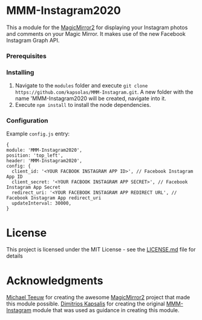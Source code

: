 # MMM-Instagram2020
This a module for the [MagicMirror2](https://github.com/MichMich/MagicMirror/tree/develop) for displaying your Instagram photos and comments on your Magic Mirror.
It makes use of the new Facebook Instagram Graph API.

### Prerequisites

### Installing
1. Navigate to the `modules` folder and execute `git clone https://github.com/kapsolas/MMM-Instagram.git`. A new folder with the name 'MMM-Instagram2020 will be created, navigate into it.
2. Execute `npm install` to install the node dependencies.

### Configuration
Example `config.js` entry:
```
{
module: 'MMM-Instagram2020',
position: 'top_left',
header: 'MMM-Instagram2020',
config: {
  client_id: '<YOUR FACBOOK INSTAGRAM APP ID>', // Facebook Instagram App ID
  client_secret: '<YOUR FACBOOK INSTAGRAM APP SECRET>', // Facebook Instagram App Secret
  redirect_uri: '<YOUR FACEBOOK INSTAGRAM APP REDIRECT URL', // Facebook Instagram App redirect_uri
  updateInterval: 30000,
}
```

# License
This project is licensed under the MIT License - see the [LICENSE.md](LICENSE.md) file for details

# Acknowledgments
[Michael Teeuw](https://github.com/MichMich) for creating the awesome [MagicMirror2](https://github.com/MichMich/MagicMirror/tree/develop) project that made this module possible.
[Dimitrios Kapsalis](https://github.com/kapsolas) for creating the original [MMM-Instagram](https://github.com/kapsolas/MMM-Instagram) module that was used as guidance in creating this module.


